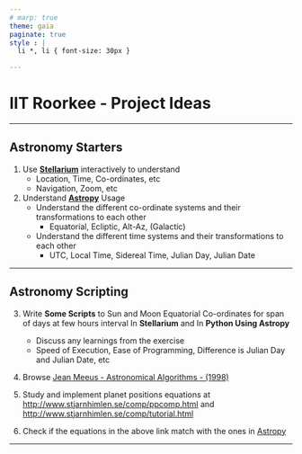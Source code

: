 ```yaml
---
# marp: true
theme: gaia
paginate: true
style : |
  li *, li { font-size: 30px }

---
```


# IIT Roorkee - Project Ideas

---

## Astronomy Starters

1. Use **[Stellarium](https://stellarium.org/)** interactively to understand
   - Location, Time, Co-ordinates, etc
   - Navigation, Zoom, etc
2. Understand **[Astropy](https://www.astropy.org/)** Usage
   - Understand the different co-ordinate systems and their transformations to each other
     - Equatorial, Ecliptic, Alt-Az, (Galactic)
   - Understand the different time systems and their transformations to each other
      - UTC, Local Time, Sidereal Time, Julian Day, Julian Date

---

## Astronomy Scripting
3. Write **Some Scripts** to Sun and Moon Equatorial Co-ordinates for span of days at few hours interval In **Stellarium** and In **Python Using Astropy**
   - Discuss any learnings from the exercise
   - Speed of Execution,  Ease of Programming, Difference is Julian Day and Julian Date, etc
  
4. Browse [Jean Meeus - Astronomical Algorithms - (1998)](https://www.scribd.com/document/444162160/Jean-Meeus-Astronomical-algorithms-1998-pdf)
5. Study and implement planet positions equations at
	http://www.stjarnhimlen.se/comp/ppcomp.html and 
	http://www.stjarnhimlen.se/comp/tutorial.html
6. Check if the equations in the above link match with the ones in [Astropy](https://www.astropy.org/)

---


